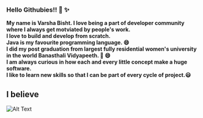 ### **Hello Githubies!!** 👋 :sparkles:
**My name is Varsha Bisht. I love being a part of developer community where I always get motviated by people's work. <br>
I love to build and develop from scratch. <br>
Java is my favourite programming language. :smile: <br>
I did my post graduation from largest fully residential women's university in the world Banasthali Vidyapeeth.  :book: :smile: <br>
I am always curious in how each and every little concept make a huge software.<br>
I like to learn new skills so that I can be part of every cycle of project.:smiley:** <br>

## **I believe**
![Alt Text](https://media4.giphy.com/media/Rlqcx1oXUGlAHENWRS/giphy.gif?cid=ecf05e471a31a11f2d93009b29a74ab77c53187944a0b8b8&rid=giphy.gif) 
<br><br>




<!--
**Varsha-git/Varsha-git** is a ✨ _special_ ✨ repository because its `README.md` (this file) appears on your GitHub profile.

Here are some ideas to get you started:

- 🔭 I’m currently working on my skills ! 
- 🌱 I’m currently learning ...
- 👯 I’m looking to collaborate on ...
- 🤔 I’m looking for help with ...
- 💬 Ask me about ...
- 📫 How to reach me: ...
- 😄 Pronouns: ...
- ⚡ Fun fact: ...
-->
